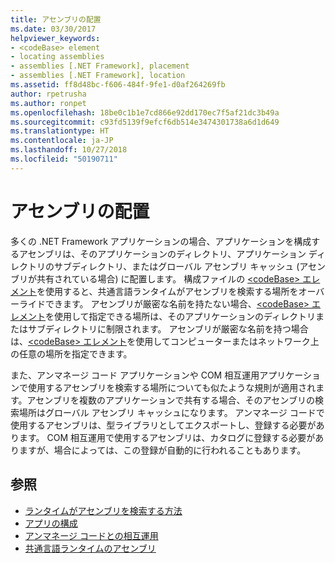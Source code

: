 ```yaml
---
title: アセンブリの配置
ms.date: 03/30/2017
helpviewer_keywords:
- <codeBase> element
- locating assemblies
- assemblies [.NET Framework], placement
- assemblies [.NET Framework], location
ms.assetid: ff8d48bc-f606-484f-9fe1-d0af264269fb
author: rpetrusha
ms.author: ronpet
ms.openlocfilehash: 18be0c1b1e7cd866e92dd170ec7f5af21dc3b49a
ms.sourcegitcommit: c93fd5139f9efcf6db514e3474301738a6d1d649
ms.translationtype: HT
ms.contentlocale: ja-JP
ms.lasthandoff: 10/27/2018
ms.locfileid: "50190711"
---
```

# <a name="assembly-placement"></a>アセンブリの配置
多くの .NET Framework アプリケーションの場合、アプリケーションを構成するアセンブリは、そのアプリケーションのディレクトリ、アプリケーション ディレクトリのサブディレクトリ、またはグローバル アセンブリ キャッシュ (アセンブリが共有されている場合) に配置します。 構成ファイルの [\<codeBase> エレメント](../../../docs/framework/configure-apps/file-schema/runtime/codebase-element.md)を使用すると、共通言語ランタイムがアセンブリを検索する場所をオーバーライドできます。 アセンブリが厳密な名前を持たない場合、[\<codeBase> エレメント](../../../docs/framework/configure-apps/file-schema/runtime/codebase-element.md)を使用して指定できる場所は、そのアプリケーションのディレクトリまたはサブディレクトリに制限されます。 アセンブリが厳密な名前を持つ場合は、[\<codeBase> エレメント](../../../docs/framework/configure-apps/file-schema/runtime/codebase-element.md)を使用してコンピューターまたはネットワーク上の任意の場所を指定できます。  
  
 また、アンマネージ コード アプリケーションや COM 相互運用アプリケーションで使用するアセンブリを検索する場所についても似たような規則が適用されます。アセンブリを複数のアプリケーションで共有する場合、そのアセンブリの検索場所はグローバル アセンブリ キャッシュになります。 アンマネージ コードで使用するアセンブリは、型ライブラリとしてエクスポートし、登録する必要があります。 COM 相互運用で使用するアセンブリは、カタログに登録する必要がありますが、場合によっては、この登録が自動的に行われることもあります。  
  
## <a name="see-also"></a>参照  
- [ランタイムがアセンブリを検索する方法](../../../docs/framework/deployment/how-the-runtime-locates-assemblies.md)  
- [アプリの構成](../../../docs/framework/configure-apps/index.md)  
- [アンマネージ コードとの相互運用](../../../docs/framework/interop/index.md)  
- [共通言語ランタイムのアセンブリ](../../../docs/framework/app-domains/assemblies-in-the-common-language-runtime.md)
